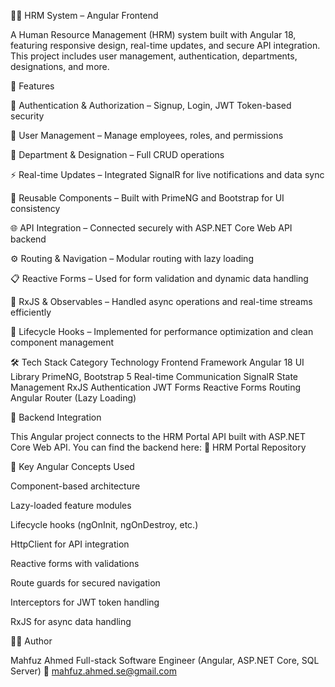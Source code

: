🧑‍💼 HRM System – Angular Frontend

A Human Resource Management (HRM) system built with Angular 18, featuring responsive design, real-time updates, and secure API integration.
This project includes user management, authentication, departments, designations, and more.

🚀 Features

🔐 Authentication & Authorization – Signup, Login, JWT Token-based security

👥 User Management – Manage employees, roles, and permissions

🏢 Department & Designation – Full CRUD operations

⚡ Real-time Updates – Integrated SignalR for live notifications and data sync

🧱 Reusable Components – Built with PrimeNG and Bootstrap for UI consistency

🌐 API Integration – Connected securely with ASP.NET Core Web API backend

⚙️ Routing & Navigation – Modular routing with lazy loading

📋 Reactive Forms – Used for form validation and dynamic data handling

🔁 RxJS & Observables – Handled async operations and real-time streams efficiently

🧭 Lifecycle Hooks – Implemented for performance optimization and clean component management

🛠️ Tech Stack
Category	Technology
Frontend Framework	Angular 18
UI Library	PrimeNG, Bootstrap 5
Real-time Communication	SignalR
State Management RxJS
Authentication JWT
Forms Reactive Forms
Routing	Angular Router (Lazy Loading)

🔗 Backend Integration

This Angular project connects to the HRM Portal API built with ASP.NET Core Web API.
You can find the backend here:
🔗 HRM Portal Repository

🧩 Key Angular Concepts Used

Component-based architecture

Lazy-loaded feature modules

Lifecycle hooks (ngOnInit, ngOnDestroy, etc.)

HttpClient for API integration

Reactive forms with validations

Route guards for secured navigation

Interceptors for JWT token handling

RxJS for async data handling

🧑‍💻 Author

Mahfuz Ahmed
Full-stack Software Engineer (Angular, ASP.NET Core, SQL Server)
📧 mahfuz.ahmed.se@gmail.com
